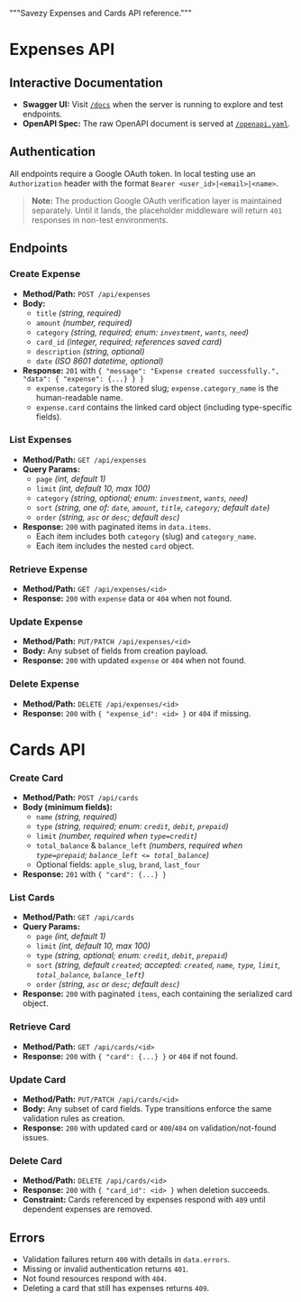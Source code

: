 """Savezy Expenses and Cards API reference."""

# Expenses API

## Interactive Documentation

- **Swagger UI:** Visit [`/docs`](http://localhost:5000/docs) when the server is running to explore and test endpoints.
- **OpenAPI Spec:** The raw OpenAPI document is served at [`/openapi.yaml`](http://localhost:5000/openapi.yaml).

## Authentication

All endpoints require a Google OAuth token. In local testing use an `Authorization` header with the format `Bearer <user_id>|<email>|<name>`.

> **Note:** The production Google OAuth verification layer is maintained separately. Until it lands, the placeholder middleware will return `401` responses in non-test environments.

## Endpoints

### Create Expense
- **Method/Path:** `POST /api/expenses`
- **Body:**
  - `title` *(string, required)*
  - `amount` *(number, required)*
  - `category` *(string, required; enum: `investment`, `wants`, `need`)*
  - `card_id` *(integer, required; references saved card)*
  - `description` *(string, optional)*
  - `date` *(ISO 8601 datetime, optional)*
- **Response:** `201` with `{ "message": "Expense created successfully.", "data": { "expense": {...} } }`
  - `expense.category` is the stored slug; `expense.category_name` is the human-readable name.
  - `expense.card` contains the linked card object (including type-specific fields).

### List Expenses
- **Method/Path:** `GET /api/expenses`
- **Query Params:**
  - `page` *(int, default 1)*
  - `limit` *(int, default 10, max 100)*
  - `category` *(string, optional; enum: `investment`, `wants`, `need`)*
  - `sort` *(string, one of: `date`, `amount`, `title`, `category`; default `date`)*
  - `order` *(string, `asc` or `desc`; default `desc`)*
- **Response:** `200` with paginated items in `data.items`.
  - Each item includes both `category` (slug) and `category_name`.
  - Each item includes the nested `card` object.

### Retrieve Expense
- **Method/Path:** `GET /api/expenses/<id>`
- **Response:** `200` with `expense` data or `404` when not found.

### Update Expense
- **Method/Path:** `PUT/PATCH /api/expenses/<id>`
- **Body:** Any subset of fields from creation payload.
- **Response:** `200` with updated `expense` or `404` when not found.

### Delete Expense
- **Method/Path:** `DELETE /api/expenses/<id>`
- **Response:** `200` with `{ "expense_id": <id> }` or `404` if missing.

# Cards API

### Create Card
- **Method/Path:** `POST /api/cards`
- **Body (minimum fields):**
  - `name` *(string, required)*
  - `type` *(string, required; enum: `credit`, `debit`, `prepaid`)*
  - `limit` *(number, required when `type=credit`)*
  - `total_balance` & `balance_left` *(numbers, required when `type=prepaid`; `balance_left <= total_balance`)*
  - Optional fields: `apple_slug`, `brand`, `last_four`
- **Response:** `201` with `{ "card": {...} }`

### List Cards
- **Method/Path:** `GET /api/cards`
- **Query Params:**
  - `page` *(int, default 1)*
  - `limit` *(int, default 10, max 100)*
  - `type` *(string, optional; enum: `credit`, `debit`, `prepaid`)*
  - `sort` *(string, default `created`; accepted: `created`, `name`, `type`, `limit`, `total_balance`, `balance_left`)*
  - `order` *(string, `asc` or `desc`; default `desc`)*
- **Response:** `200` with paginated `items`, each containing the serialized card object.

### Retrieve Card
- **Method/Path:** `GET /api/cards/<id>`
- **Response:** `200` with `{ "card": {...} }` or `404` if not found.

### Update Card
- **Method/Path:** `PUT/PATCH /api/cards/<id>`
- **Body:** Any subset of card fields. Type transitions enforce the same validation rules as creation.
- **Response:** `200` with updated card or `400`/`404` on validation/not-found issues.

### Delete Card
- **Method/Path:** `DELETE /api/cards/<id>`
- **Response:** `200` with `{ "card_id": <id> }` when deletion succeeds.
- **Constraint:** Cards referenced by expenses respond with `409` until dependent expenses are removed.

## Errors
- Validation failures return `400` with details in `data.errors`.
- Missing or invalid authentication returns `401`.
- Not found resources respond with `404`.
- Deleting a card that still has expenses returns `409`.
